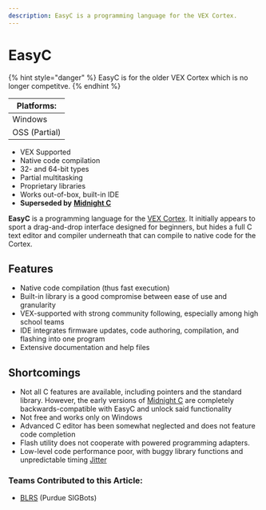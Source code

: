 ```yaml
---
description: EasyC is a programming language for the VEX Cortex.
---
```


# EasyC

{% hint style="danger" %}
EasyC is for the older VEX Cortex which is no longer competitve.
{% endhint %}

| Platforms:    |
| ------------- |
| Windows       |
| OSS (Partial) |

* VEX Supported
* Native code compilation
* 32- and 64-bit types
* Partial multitasking
* Proprietary libraries
* Works out-of-box, built-in IDE
* **Superseded by** [**Midnight C**](midnight-c.md)

**EasyC** is a programming language for the [VEX Cortex](../../vex-electronics/legacy/vex-cortex.md). It initially appears to sport a drag-and-drop interface designed for beginners, but hides a full C text editor and compiler underneath that can compile to native code for the Cortex.

## Features

* Native code compilation (thus fast execution)
* Built-in library is a good compromise between ease of use and granularity
* VEX-supported with strong community following, especially among high school teams
* IDE integrates firmware updates, code authoring, compilation, and flashing into one program
* Extensive documentation and help files

## Shortcomings

* Not all C features are available, including pointers and the standard library. However, the early versions of [Midnight C](midnight-c.md) are completely backwards-compatible with EasyC and unlock said functionality
* Not free and works only on Windows
* Advanced C editor has been somewhat neglected and does not feature code completion
* Flash utility does not cooperate with powered programming adapters.
* Low-level code performance poor, with buggy library functions and unpredictable timing [Jitter](../../electronics/general/jitter.md)

### Teams Contributed to this Article:

* [BLRS](https://purduesigbots.com) (Purdue SIGBots)
